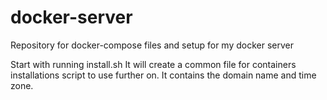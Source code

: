 # docker-server
Repository for docker-compose files and setup for my docker server

Start with running install.sh
It will create a common file for containers installations script to use further on.
It contains the domain name and time zone.
